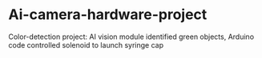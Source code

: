 # Ai-camera-hardware-project
Color-detection project: AI vision module identified green objects, Arduino code controlled solenoid to launch syringe cap
